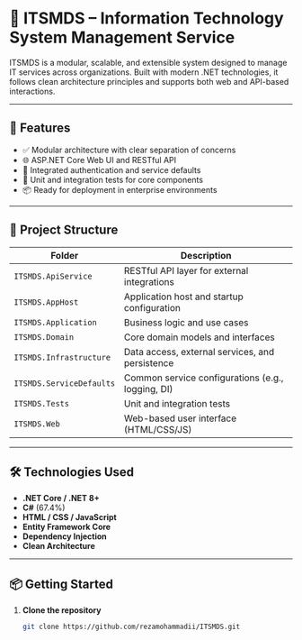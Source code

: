 # 🧠 ITSMDS – Information Technology System Management Service

ITSMDS is a modular, scalable, and extensible system designed to manage IT services across organizations. Built with modern .NET technologies, it follows clean architecture principles and supports both web and API-based interactions.

---

## 🚀 Features

- ✅ Modular architecture with clear separation of concerns
- 🌐 ASP.NET Core Web UI and RESTful API
- 🔐 Integrated authentication and service defaults
- 🧪 Unit and integration tests for core components
- 📦 Ready for deployment in enterprise environments

---

## 🧱 Project Structure

| Folder | Description |
|--------|-------------|
| `ITSMDS.ApiService` | RESTful API layer for external integrations |
| `ITSMDS.AppHost` | Application host and startup configuration |
| `ITSMDS.Application` | Business logic and use cases |
| `ITSMDS.Domain` | Core domain models and interfaces |
| `ITSMDS.Infrastructure` | Data access, external services, and persistence |
| `ITSMDS.ServiceDefaults` | Common service configurations (e.g., logging, DI) |
| `ITSMDS.Tests` | Unit and integration tests |
| `ITSMDS.Web` | Web-based user interface (HTML/CSS/JS) |

---

## 🛠️ Technologies Used

- **.NET Core / .NET 8+**
- **C#** (67.4%)
- **HTML / CSS / JavaScript**
- **Entity Framework Core**
- **Dependency Injection**
- **Clean Architecture**

---

## 📦 Getting Started

1. **Clone the repository**  
   ```bash
   git clone https://github.com/rezamohammadii/ITSMDS.git
